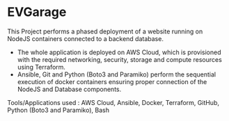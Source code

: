 # EVGarage

This Project performs a phased deployment of a website running on NodeJS containers connected to a backend database. 
- The whole application is deployed on AWS Cloud, which is provisioned with the required networking, security, storage and compute resources using Terraform. 
- Ansible, Git and Python (Boto3 and Paramiko) perform the sequential execution of docker containers ensuring proper connection of the NodeJS and Database components.

Tools/Applications used : AWS Cloud, Ansible, Docker, Terraform, GitHub, Python (Boto3 and Paramiko), Bash
